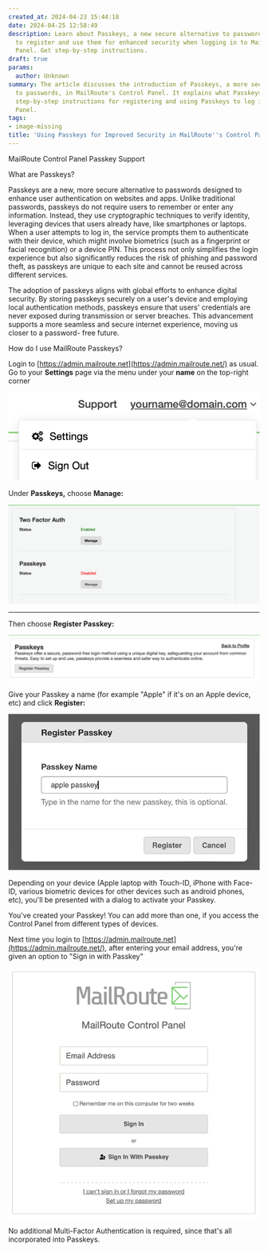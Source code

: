 ```yaml
---
created_at: 2024-04-23 15:44:18
date: 2024-04-25 12:58:49
description: Learn about Passkeys, a new secure alternative to passwords, and how
  to register and use them for enhanced security when logging in to MailRoute's Control
  Panel. Get step-by-step instructions.
draft: true
params:
  author: Unknown
summary: The article discusses the introduction of Passkeys, a more secure alternative
  to passwords, in MailRoute's Control Panel. It explains what Passkeys are and provides
  step-by-step instructions for registering and using Passkeys to log in to the Control
  Panel.
tags:
- image-missing
title: 'Using Passkeys for Improved Security in MailRoute''s Control Panel '
---
```



MailRoute Control Panel Passkey Support

What are Passkeys?

Passkeys are a new, more secure alternative to passwords designed to enhance
user authentication on websites and apps. Unlike traditional passwords,
passkeys do not require users to remember or enter any information. Instead,
they use cryptographic techniques to verify identity, leveraging devices that
users already have, like smartphones or laptops. When a user attempts to log
in, the service prompts them to authenticate with their device, which might
involve biometrics (such as a fingerprint or facial recognition) or a device
PIN. This process not only simplifies the login experience but also
significantly reduces the risk of phishing and password theft, as passkeys are
unique to each site and cannot be reused across different services.

The adoption of passkeys aligns with global efforts to enhance digital
security. By storing passkeys securely on a user's device and employing local
authentication methods, passkeys ensure that users' credentials are never
exposed during transmission or server breaches. This advancement supports a
more seamless and secure internet experience, moving us closer to a password-
free future.

How do I use MailRoute Passkeys?

Login to [https://admin.mailroute.net](https://admin.mailroute.net/) as usual.
Go to your **Settings** page via the menu under your **name** on the top-right
corner

**![PastedGraphic-3.png](28704543386131.png)**

Under **Passkeys,** choose **Manage:**

**![PastedGraphic-5.png](28704539377811.png)**

****

Then choose **Register Passkey:**

![PastedGraphic-6.png](28704543392531.png)

Give your Passkey a name (for example "Apple" if it's on an Apple device, etc)
and click **Register:**

![PastedGraphic-7.png](28704539387923.png)

Depending on your device (Apple laptop with Touch-ID, iPhone with Face-ID,
various biometric devices for other devices such as android phones, etc),
you'll be presented with a dialog to activate your Passkey.

You've created your Passkey! You can add more than one, if you access the
Control Panel from different types of devices.

Next time you login to
[https://admin.mailroute.net](https://admin.mailroute.net/), after entering
your email address, you're given an option to "Sign in with Passkey"

![PastedGraphic-1.png](28716620368531.png)

No additional Multi-Factor Authentication is required, since that's all
incorporated into Passkeys.

